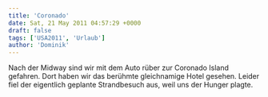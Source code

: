 ```yaml
---
title: 'Coronado'
date: Sat, 21 May 2011 04:57:29 +0000
draft: false
tags: ['USA2011', 'Urlaub']
author: 'Dominik'
---
```


Nach der Midway sind wir mit dem Auto rüber zur Coronado Island gefahren. Dort haben wir das berühmte gleichnamige Hotel gesehen. Leider fiel der eigentlich geplante Strandbesuch aus, weil uns der Hunger plagte.